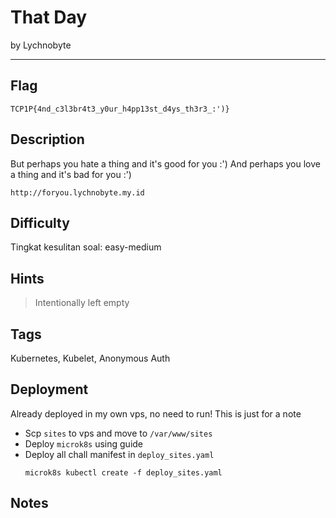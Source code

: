 # That Day

by Lychnobyte

---

## Flag

```
TCP1P{4nd_c3l3br4t3_y0ur_h4pp13st_d4ys_th3r3_:')}
```

## Description
But perhaps you hate a thing and it's good for you :')
And perhaps you love a thing and it's bad for you :')

`http://foryou.lychnobyte.my.id`

## Difficulty
Tingkat kesulitan soal: easy-medium

## Hints
> Intentionally left empty

## Tags
Kubernetes, Kubelet, Anonymous Auth

## Deployment
Already deployed in my own vps, no need to run! This is just for a note
- Scp `sites` to vps and move to `/var/www/sites`
- Deploy `microk8s` using guide
- Deploy all chall manifest in `deploy_sites.yaml`
  ```
  microk8s kubectl create -f deploy_sites.yaml
  ```

## Notes